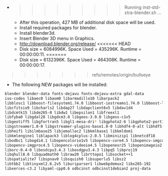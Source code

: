 * >>>>>>>>> Running inst-std-xtra-blender.sh ...
  * After this operation, 427 MB of additional disk space will be used.
  * Install required packages for blender.
  * Install blender3d.
  * Insert Blender 3D menu in Graphics.
  * http://download.blender.org/release/
<<<<<<< HEAD
  * Disk size = 6084996K. Space Used = 435296K. Runtime = 00:00:00:11.
=======
  * Disk size = 6132396K. Space Used = 464308K. Runtime = 00:00:00:17.
>>>>>>> refs/remotes/origin/bullseye
  * The following NEW packages will be installed:
  ```bash
blender blender-data fonts-dejavu fonts-dejavu-extra gdal-data
iso-codes libaec0 libaom0 libarmadillo10 libarpack2
libblosc1 libboost-filesystem1.74.0 libboost-iostreams1.74.0 libboost-locale1.74.0 libboost-thread1.74.0
libcfitsio9 libcharls2 libdap27 libdapclient6v5 libdav1d4
libdcmtk15 libde265-0 libdw1 libepsilon1 libfreexl1
libfyba0 libgdal28 libgdcm3.0 libgeos-3.9.0 libgeos-c1v5
libgeotiff5 libgfortran5 libgl1-mesa-dri* libgphoto2-6 libgphoto2-port12
libgstreamer1.0-0 libgstreamer-plugins-base1.0-0 libhdf4-0-alt libhdf5-103-1 libhdf5-hl-100
libheif1 libilmbase25 libjemalloc2 libkmlbase1 libkmldom1
libkmlengine1 liblapack3 liblog4cplus-2.0.5 libminizip1 libnetcdf18
libodbc1 libogdi4.1 libopencolorio1v5 libopencv-core4.5 libopencv-imgcodecs4.5
libopencv-imgproc4.5 libopencv-videoio4.5 libopenexr25 libopenimageio2.2 libopenvdb7.1
liborc-0.4-0 libosdcpu3.4.3 libosdgpu3.4.3 libpq5 libproj19
libqhull8.0 libquadmath0 libraw20 librttopo1 libsocket++1
libspatialite7 libspnav0 libsquish0 libsuperlu5 libsz2
libtbb2 libtinyxml2.6.2v5 liburiparser1 libwebpdemux2 libx265-192
libxerces-c3.2 libyaml-cpp0.6 odbcinst odbcinst1debian2 proj-data
  ```
